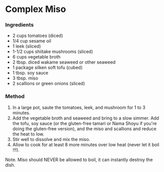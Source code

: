 # Complex Miso

### Ingredients

* 2 cups tomatoes (diced)
* 1/4 cup sesame oil
* 1 leek (sliced)
* 1-1/2 cups shiitake mushrooms (sliced)
* 6 cups vegetable broth
* 2 tbsp. diced wakame seaweed or other seaweed
* 1 package silken soft tofu (cubed)
* 1 tbsp. soy sauce
* 3 tbsp. miso
* 2 scallions or green onions (sliced)


### Method

1. In a large pot, saute the tomatoes, leek, and mushroom for 1 to 3 minutes.
1. Add the vegetable broth and seaweed and bring to a slow simmer. Add the tofu, soy sauce (or the gluten-free tamari or Nama Shoyu if you're doing the gluten-free version), and the miso and scallions and reduce the heat to low.
1. Stir well to dissolve and mix the miso.
1. Allow to cook for at least 8 more minutes over low heat (never let it boil !!!).

Note. Miso should NEVER be allowed to boil, it can instantly destroy the dish.

